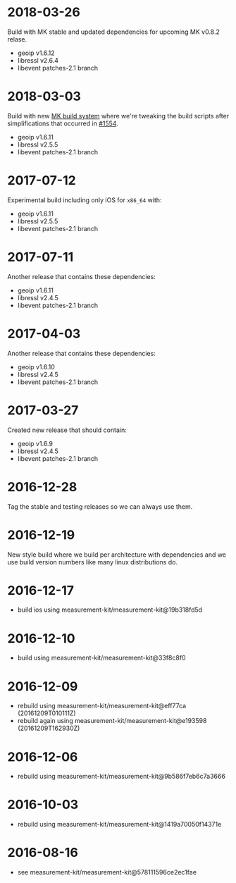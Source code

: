 # 2018-03-26

Build with MK stable and updated dependencies for upcoming
MK v0.8.2 relase.

- geoip v1.6.12
- libressl v2.6.4
- libevent patches-2.1 branch

# 2018-03-03

Build with new [MK build system](
https://github.com/measurement-kit/measurement-kit/pull/1561)
where we're tweaking the build scripts after simplifications
that occurred in [#1554](
https://github.com/measurement-kit/measurement-kit/pull/1554).

- geoip v1.6.11
- libressl v2.5.5
- libevent patches-2.1 branch

# 2017-07-12

Experimental build including only iOS for `x86_64` with:

- geoip v1.6.11
- libressl v2.5.5
- libevent patches-2.1 branch

# 2017-07-11

Another release that contains these dependencies:

- geoip v1.6.11
- libressl v2.4.5
- libevent patches-2.1 branch

# 2017-04-03

Another release that contains these dependencies:

- geoip v1.6.10
- libressl v2.4.5
- libevent patches-2.1 branch

# 2017-03-27

Created new release that should contain:

- geoip v1.6.9
- libressl v2.4.5
- libevent patches-2.1 branch

# 2016-12-28

Tag the stable and testing releases so we can always use them.

# 2016-12-19

New style build where we build per architecture with dependencies and
we use build version numbers like many linux distributions do.

# 2016-12-17

- build ios using measurement-kit/measurement-kit@19b318fd5d

# 2016-12-10

- build using measurement-kit/measurement-kit@33f8c8f0

# 2016-12-09

- rebuild using measurement-kit/measurement-kit@eff77ca (20161209T010111Z)
- rebuild again using measurement-kit/measurement-kit@e193598 (20161209T162930Z)

# 2016-12-06

- rebuild using measurement-kit/measurement-kit@9b586f7eb6c7a3666

# 2016-10-03

- rebuild using measurement-kit/measurement-kit@1419a70050f14371e

# 2016-08-16

- see measurement-kit/measurement-kit@578111596ce2ec1fae
